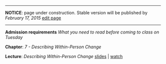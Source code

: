 ----

**NOTICE**: page under construction. Stable version will be published by *February 17, 2015* [edit page](https://github.com/andkov/MLMtime/edit/gh-pages/7.md)

----

**Admission requirements** *What you need to read before coming to class on Tuesday* 

**Chapter**: *7 - Describing Within-Person Change*   

**Lecture**: *Describing Within-Person Change*
[slides](http://www.lesahoffman.com/944/944_Lecture06_Describing_Change.pdf) |  [watch](http://www.lesahoffman.com/944/index.html)

